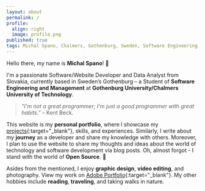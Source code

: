 ```yaml
---
layout: about
permalink: /
profile:
  align: right
  image: profile.png
published: true
tags: Michal Spano, Chalmers, Gothenburg, Sweden, Software Engineering, Software Developer, Data Analyst
---
```


Hello there, my name is **Michal Spano**! &#128075;

I'm a passionate Software/Website Developer and Data Analyst from Slovakia, currently based in Sweden’s Gothenburg – a Student of **Software Engineering and Management** at **Gothenburg University/Chalmers University of Technology**.

> _"I'm not a great programmer; I'm just a good programmer with great habits."_ – Kent Beck.

This website is my **personal portfolio**, where I showcase my [projects](https://github.com/michalspano){:target="_blank"}, skills, and experiences. Similarly, I write about my **journey** as a developer and share my knowledge with others. Moreover, I plan to use the website to share my thoughts and ideas about the world of technology and software development via blog posts. Oh, almost forgot - I stand with the world of **Open Source**. &#127881;

Asides from the mentioned, I enjoy **graphic design**, **video editing**, and photography. View my work on [Adobe Portfolio](https://michalspano.myportfolio.com/){:target="_blank"}. My other hobbies include **reading**, **traveling**, and taking walks in nature.
